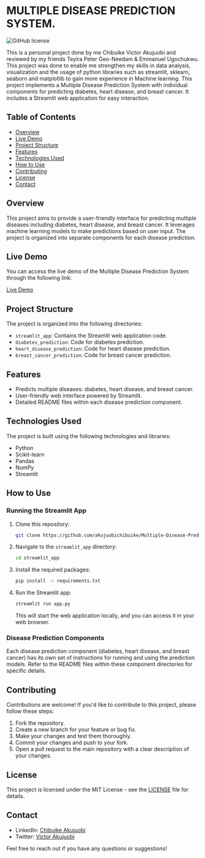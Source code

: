 # MULTIPLE DISEASE PREDICTION SYSTEM.
![GitHub license](https://img.shields.io/github/license/akujuobichibuike/Multiple-Disease-Prediction-System)

This is a personal project done by me Chibuike Victor Akujuobi and reviewed by my friends Teyira Peter Geo-Needam & Emmanuel Ugochukwu. This project was done to enable me strengthen my skills in data analysis, visualization and the usage of python libraries such as streamlit, sklearn, seaborn and matplotlib to gain more experience in Machine learning. This project implements a Multiple Disease Prediction System with individual components for predicting diabetes, heart disease, and breast cancer. It includes a Streamlit web application for easy interaction.

## Table of Contents

- [Overview](#overview)
- [Live Demo](#live-demo)
- [Project Structure](#project-structure)
- [Features](#features)
- [Technologies Used](#technologies-used)
- [How to Use](#how-to-use)
- [Contributing](#contributing)
- [License](#license)
- [Contact](#contact)

## Overview

This project aims to provide a user-friendly interface for predicting multiple diseases including diabetes, heart disease, and breast cancer. It leverages machine learning models to make predictions based on user input. The project is organized into separate components for each disease prediction.

## Live Demo

You can access the live demo of the Multiple Disease Prediction System through the following link:

[Live Demo](https://akujuobichibuike-multiple-disease-prediction-mdps-public-olzirz.streamlit.app/)

## Project Structure

The project is organized into the following directories:

- `streamlit_app`: Contains the Streamlit web application code.
- `diabetes_prediction`: Code for diabetes prediction.
- `heart_disease_prediction`: Code for heart disease prediction.
- `breast_cancer_prediction`: Code for breast cancer prediction.

## Features

- Predicts multiple diseases: diabetes, heart disease, and breast cancer.
- User-friendly web interface powered by Streamlit.
- Detailed README files within each disease prediction component.

## Technologies Used

The project is built using the following technologies and libraries:

- Python
- Scikit-learn
- Pandas
- NumPy
- Streamlit

## How to Use

### Running the Streamlit App

1. Clone this repository:

   ```bash
   git clone https://github.com/akujuobichibuike/Multiple-Disease-Prediction-System.git
   ```

2. Navigate to the `streamlit_app` directory:

   ```bash
   cd streamlit_app
   ```

3. Install the required packages:

   ```bash
   pip install -r requirements.txt
   ```

4. Run the Streamlit app:

   ```bash
   streamlit run app.py
   ```

   This will start the web application locally, and you can access it in your web browser.

### Disease Prediction Components

Each disease prediction component (diabetes, heart disease, and breast cancer) has its own set of instructions for running and using the prediction models. Refer to the README files within these component directories for specific details.

## Contributing

Contributions are welcome! If you'd like to contribute to this project, please follow these steps:

1. Fork the repository.
2. Create a new branch for your feature or bug fix.
3. Make your changes and test them thoroughly.
4. Commit your changes and push to your fork.
5. Open a pull request to the main repository with a clear description of your changes.

## License

This project is licensed under the MIT License - see the [LICENSE](LICENSE) file for details.

## Contact

- LinkedIn: [Chibuike Akujuobi](https://www.linkedin.com/in/chibuike-akujuobi-bb9061182/)
- Twitter: [Victor Akujuobi](https://twitter.com/victor_akujuobi)

Feel free to reach out if you have any questions or suggestions!
